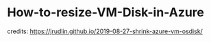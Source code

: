 # How-to-resize-VM-Disk-in-Azure
credits: https://jrudlin.github.io/2019-08-27-shrink-azure-vm-osdisk/
